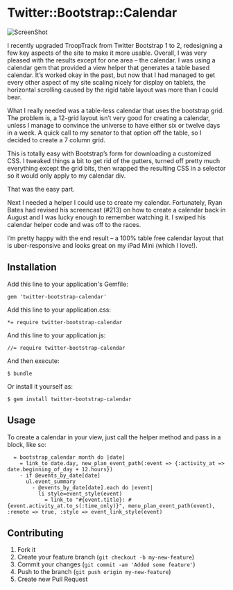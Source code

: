 # Twitter::Bootstrap::Calendar
![ScreenShot](https://raw.github.com/davidray/twitter-bootstrap-calendar/calendarsample.png)

I recently upgraded TroopTrack from Twitter Bootstrap 1 to 2, redesigning a few key aspects of the site to make it more usable. Overall, I was very pleased with the results except for one area – the calendar. I was using a calendar gem that provided a view helper that generates a table based calendar. It’s worked okay in the past, but now that I had managed to get every other aspect of my site scaling nicely for display on tablets, the horizontal scrolling caused by the rigid table layout was more than I could bear.

What I really needed was a table-less calendar that uses the bootstrap grid. The problem is, a 12-grid layout isn’t very good for creating a calendar, unless I manage to convince the universe to have either six or twelve days in a week. A quick call to my senator to that option off the table, so I decided to create a 7 column grid.

This is totally easy with Bootstrap’s form for downloading a customized CSS. I tweaked things a bit to get rid of the gutters, turned off pretty much everything except the grid bits, then wrapped the resulting CSS in a selector so it would only apply to my calendar div.

That was the easy part.

Next I needed a helper I could use to create my calendar. Fortunately, Ryan Bates had revised his screencast (#213) on how to create a calendar back in August and I was lucky enough to remember watching it. I swiped his calendar helper code and was off to the races.

I’m pretty happy with the end result – a 100% table free calendar layout that is uber-responsive and looks great on my iPad Mini (which I love!).

## Installation

Add this line to your application's Gemfile:

    gem 'twitter-bootstrap-calendar'

Add this line to your application.css:
  
    *= require twitter-bootstrap-calendar

And this line to your application.js:

    //= require twitter-bootstrap-calendar

And then execute:

    $ bundle

Or install it yourself as:

    $ gem install twitter-bootstrap-calendar

## Usage

To create a calendar in your view, just call the helper method and pass in a block, like so:
```haml
  = bootstrap_calendar month do |date| 
    = link_to date.day, new_plan_event_path(:event => {:activity_at => date.beginning_of_day + 12.hours})
    - if @events_by_date[date] 
      ul.event_summary
        - @events_by_date[date].each do |event| 
          li style=event_style(event)
            = link_to "#{event.title}: #{event.activity_at.to_s(:time_only)}", menu_plan_event_path(event), :remote => true, :style => event_link_style(event)
```

## Contributing

1. Fork it
2. Create your feature branch (`git checkout -b my-new-feature`)
3. Commit your changes (`git commit -am 'Added some feature'`)
4. Push to the branch (`git push origin my-new-feature`)
5. Create new Pull Request
